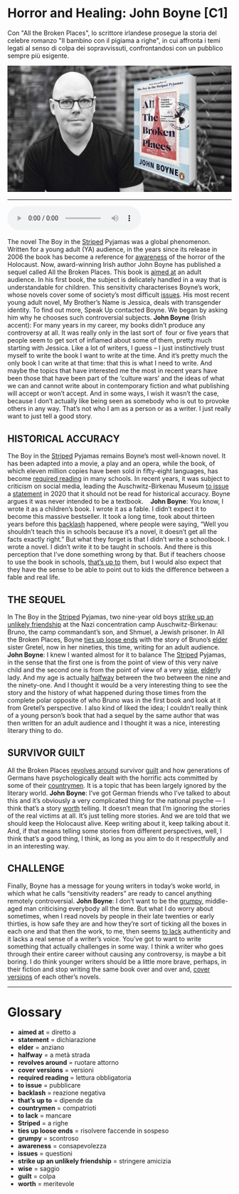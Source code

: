 # Horror and Healing: John Boyne   [C1]

Con "All the Broken Places", lo scrittore irlandese prosegue la storia del celebre romanzo "Il bambino con il pigiama a righe", in cui affronta i temi legati al senso di colpa dei sopravvissuti, confrontandosi con un pubblico sempre più esigente.

![](Horror%20and%20Healing%20John%20Boyne.jpg)

--------------

<div>
<audio controls autoplay>
    <source src="https:/raw.githubusercontent.com/dartie/speakup/main/2023-11/Horror%20and%20Healing%20John%20Boyne.mp3" type="audio/mpeg">
</audio>
</div>


The novel The Boy in the [Striped](## "a righe") Pyjamas was a global phenomenon. Written for a young adult (YA) audience, in the years since its release in 2006 the book has become a reference for [awareness](## "consapevolezza") of the horror of the Holocaust. Now, award-winning Irish author John Boyne has published a sequel called All the Broken Places. This book is [aimed at](## "diretto a") an adult audience.
In his first book, the subject is delicately handled in a way that is understandable for children. This sensitivity characterises Boyne’s work, whose novels cover some of society’s most difficult [issues](## "questioni"). His most recent young adult novel, My Brother’s Name is Jessica, deals with transgender identity. To find out more, Speak Up contacted Boyne. We began by asking him why he chooses such controversial subjects.
**John Boyne** (Irish accent): For many years in my career, my books didn’t produce any controversy at all. It was really only in the last sort of  four or five years that people seem to get sort of inflamed about some of them, pretty much starting with Jessica. Like a lot of writers, I guess – I just instinctively trust myself to write the book I want to write at the time. And it’s pretty much the only book I can write at that time: that this is what I need to write. And maybe the topics that have interested me the most in recent years have been those that have been part of the ‘culture wars’ and the ideas of what we can and cannot write about in contemporary fiction and what publishing will accept or won’t accept. And in some ways, I wish it wasn’t the case, because I don’t actually like being seen as somebody who is out to provoke others in any way. That’s not who I am as a person or as a writer. I just really want to just tell a good story.

## HISTORICAL ACCURACY
The Boy in the [Striped](## "a righe") Pyjamas remains Boyne’s most well-known novel. It has been adapted into a movie, a play and an opera, while the book, of which eleven million copies have been sold in fifty-eight languages, has become [required reading](## "lettura obbligatoria") in many schools. In recent years, it was subject to criticism on social media, leading the Auschwitz-Birkenau Museum [to issue](## "pubblicare") a [statement](## "dichiarazione") in 2020 that it should not be read for historical accuracy. Boyne argues it was never intended to be a textbook.   
**John Boyne**: You know, I wrote it as a children’s book. I wrote it as a fable. I didn’t expect it to become this massive bestseller. It took a long time, took about thirteen years before this [backlash](## "reazione negativa") happened, where people were saying, “Well you shouldn’t teach this in schools because it’s a novel, it doesn’t get all the facts exactly right.” But what they forget is that I didn’t write a schoolbook. I wrote a novel. I didn’t write it to be taught in schools. And there is this perception that I’ve done something wrong by that. But if teachers choose to use the book in schools, [that’s up to](## "dipende da") them, but I would also expect that they have the sense to be able to point out to kids the difference between a fable and real life.

## THE SEQUEL
In The Boy in the [Striped](## "a righe") Pyjamas, two nine-year old boys [strike up an unlikely friendship](## "stringere amicizia") at the Nazi concentration camp Auschwitz-Birkenau: Bruno, the camp commandant’s son, and Shmuel, a Jewish prisoner. In All the Broken Places, Boyne [ties up loose ends](## "risolvere faccende in sospeso") with the story of Bruno’s [elder](## "anziano") sister Gretel, now in her nineties, this time, writing for an adult audience.   
**John Boyne**: I knew I wanted almost for it to balance The [Striped](## "a righe") Pyjamas, in the sense that the first one is from the point of view of this very naive child and the second one is from the point of view of a very [wise](## "saggio"), [elder](## "anziano")ly lady. And my age is actually [halfway](## "a metà strada") between the two between the nine and the ninety-one. And I thought it would be a very interesting thing to see the story and the history of what happened during those times from the complete polar opposite of who Bruno was in the first book and look at it from Gretel’s perspective. I also kind of liked the idea; I couldn’t really think of a young person’s book that had a sequel by the same author that was then written for an adult audience and I thought it was a nice, interesting literary thing to do.

## SURVIVOR GUILT
All the Broken Places [revolves around](## "ruotare attorno") survivor [guilt](## "colpa") and how generations of Germans have psychologically dealt with the horrific acts committed by some of their [countrymen](## "compatrioti"). It is a topic that has been largely ignored by the literary world.
**John Boyne**: I’ve got German friends who I’ve talked to about this and it’s obviously a very complicated thing for the national psyche — I think that’s a story [worth](## "meritevole") telling. It doesn’t mean that I’m ignoring the stories of the real victims at all. It’s just telling more stories. And we are told that we should keep the Holocaust alive. Keep writing about it, keep talking about it. And, if that means telling some stories from different perspectives, well, I think that’s a good thing, I think, as long as you aim to do it respectfully and in an interesting way.

## CHALLENGE
Finally, Boyne has a message for young writers in today’s woke world, in which what he calls “sensitivity readers” are ready to cancel anything remotely controversial.
**John Boyne**: I don’t want to be the [grumpy](## "scontroso"), middle-aged man criticising everybody all the time. But what I do worry about sometimes, when I read novels by people in their late twenties or early thirties, is how safe they are and how they’re sort of ticking all the boxes in each one and that then the work, to me, then seems [to lack](## "mancare") authenticity and it lacks a real sense of a writer’s voice. You’ve got to want to write something that actually challenges in some way. I think a writer who goes through their entire career without causing any controversy, is maybe a bit boring. I do think younger writers should be a little more brave, perhaps, in their fiction and stop writing the same book over and over and, [cover versions](## "versioni") of each other’s novels.

--------------

<div style = "display:block; clear:both; page-break-after:always;"></div>

# Glossary
* **aimed at** = diretto a
* **statement** = dichiarazione
* **elder** = anziano
* **halfway** = a metà strada
* **revolves around** = ruotare attorno
* **cover versions** = versioni
* **required reading** = lettura obbligatoria
* **to issue** = pubblicare
* **backlash** = reazione negativa
* **that’s up to** = dipende da
* **countrymen** = compatrioti
* **to lack** = mancare
* **Striped** = a righe
* **ties up loose ends** = risolvere faccende in sospeso
* **grumpy** = scontroso
* **awareness** = consapevolezza
* **issues** = questioni
* **strike up an unlikely friendship** = stringere amicizia
* **wise** = saggio
* **guilt** = colpa
* **worth** = meritevole
